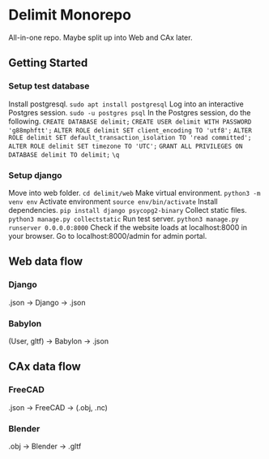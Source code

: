 # Delimit Monorepo
All-in-one repo. Maybe split up into Web and CAx later.

## Getting Started
### Setup test database
Install postgresql.
```sudo apt install postgresql```
Log into an interactive Postgres session.
```sudo -u postgres psql```
In the Postgres session, do the following.
```CREATE DATABASE delimit;```
```CREATE USER delimit WITH PASSWORD 'g88mphftt';```
```ALTER ROLE delimit SET client_encoding TO 'utf8';```
```ALTER ROLE delimit SET default_transaction_isolation TO 'read committed';```
```ALTER ROLE delimit SET timezone TO 'UTC';```
```GRANT ALL PRIVILEGES ON DATABASE delimit TO delimit;```
```\q```
### Setup django
Move into web folder.
```cd delimit/web```
Make virtual environment.
```python3 -m venv env```
Activate environment
```source env/bin/activate```
Install dependencies.
```pip install django psycopg2-binary```
Collect static files.
```python3 manage.py collectstatic```
Run test server.
```python3 manage.py runserver 0.0.0.0:8000```
Check if the website loads at localhost:8000 in your browser. Go to localhost:8000/admin for admin portal.

## Web data flow
### Django
.json -> Django -> .json
### Babylon
(User, gltf) -> Babylon -> .json

## CAx data flow
### FreeCAD
.json -> FreeCAD -> (.obj, .nc)
### Blender
.obj -> Blender -> .gltf

